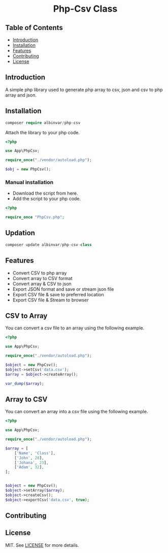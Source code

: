<h1 align="center"> Php-Csv Class </h1> 


## Table of Contents

- [Introduction](#introduction)
- [Installation](#installation)
- [Features](#features)
- [Contributing](#contributing)
- [License](#license)

## Introduction

A simple php library used to generate php array to csv, json and csv to php array and json.

## Installation

```php
composer require albinvar/php-csv
```

Attach the library to your php code.

```php
<?php

use App\PhpCsv;

require_once("./vendor/autoload.php");

$obj = new PhpCsv();

```

### Manual installation

- Download the script from here.
- Add the script to your php code.

```php
<?php

require_once "PhpCsv.php";

```

## Updation

```php
composer update albinvar/php-csv-class
```

## Features

- Convert CSV to php array
- Convert array to CSV format
- Convert array & CSV to json
- Export JSON format and save or stream json file
- Export CSV file & save to preferred location
- Export CSV file & Stream to browser

## CSV to Array

You can convert a csv file to an array using the following example.

```php
<?php

use App\PhpCsv;

require_once("./vendor/autoload.php");

$object = new PhpCsv();
$object->setCsv('data.csv');
$array = $object->createArray();

var_dump($array);
```

## Array to CSV

You can convert an array into a csv file using the following example.

```php
<?php

use App\PhpCsv;

require_once("./vendor/autoload.php");

$array = [ 
	['Name', 'Class'],
	['John', 28],
	['Johana', 23],
	['Adam', 32],
];


$object = new PhpCsv();
$object->setArray($array);
$object->createCsv();
$object->exportCsv('data.csv', true);

```

## Contributing

## License
MIT. See [LICENSE](LICENSE) for more details.
